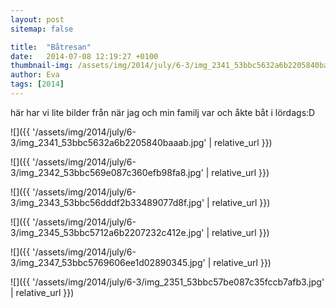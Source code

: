```yaml
---
layout: post
sitemap: false

title:  "Båtresan"
date:   2014-07-08 12:19:27 +0100
thumbnail-img: /assets/img/2014/july/6-3/img_2341_53bbc5632a6b2205840baaab.jpg
author: Eva
tags: [2014]
---
```


här har vi lite bilder från när jag och min familj var och åkte båt i lördags:D

![]({{ '/assets/img/2014/july/6-3/img_2341_53bbc5632a6b2205840baaab.jpg'  | relative_url }})

![]({{ '/assets/img/2014/july/6-3/img_2342_53bbc569e087c360efb98fa8.jpg'  | relative_url }})

![]({{ '/assets/img/2014/july/6-3/img_2343_53bbc56dddf2b33489077d8f.jpg'  | relative_url }})

![]({{ '/assets/img/2014/july/6-3/img_2345_53bbc5712a6b2207232c412e.jpg'  | relative_url }})

![]({{ '/assets/img/2014/july/6-3/img_2347_53bbc5769606ee1d02890345.jpg'  | relative_url }})

![]({{ '/assets/img/2014/july/6-3/img_2351_53bbc57be087c35fccb7afb3.jpg'  | relative_url }})

